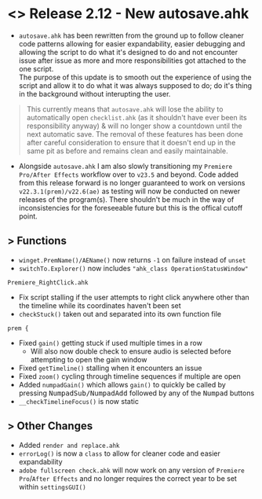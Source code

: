 # <> Release 2.12 - New autosave.ahk
- `autosave.ahk` has been rewritten from the ground up to follow cleaner code patterns allowing for easier expandability, easier debugging and allowing the script to do what it's designed to do and not encounter issue after issue as more and more responsibilities got attached to the one script.  
The purpose of this update is to smooth out the experience of using the script and allow it to do what it was always supposed to do; do it's thing in the background without interupting the user.
> This currently means that `autosave.ahk` will lose the ability to automatically open `checklist.ahk` (as it shouldn't have ever been its responsibility anyway) & will no longer show a countdown until the next automatic save. The removal of these features has been done after careful consideration to ensure that it doesn't end up in the same pit as before and remains clean and easily maintainable.

- Alongside `autosave.ahk` I am also slowly transitioning my `Premiere Pro/After Effects` workflow over to `v23.5` and beyond. Code added from this release forward is no longer guaranteed to work on versions `v22.3.1(prem)/v22.6(ae)` as testing will now be conducted on newer releases of the program(s). There shouldn't be much in the way of inconsistencies for the foreseeable future but this is the offical cutoff point.

## > Functions
- `winget.PremName()/AEName()` now returns `-1` on failure instead of `unset`
- `switchTo.Explorer()` now includes `"ahk_class OperationStatusWindow"`

`Premiere_RightClick.ahk`
- Fix script stalling if the user attempts to right click anywhere other than the timeline while its coordinates haven't been set
- `checkStuck()` taken out and separated into its own function file

`prem {`
- Fixed `gain()` getting stuck if used multiple times in a row
    - Will also now double check to ensure audio is selected before attempting to open the gain window
- Fixed `getTimeline()` stalling when it encounters an issue
- Fixed `zoom()` cycling through timeline sequences if multiple are open
- Added `numpadGain()` which allows `gain()` to quickly be called by pressing <kbd>NumpadSub/NumpadAdd</kbd> followed by any of the <kbd>Numpad</kbd> buttons
- `__checkTimelineFocus()` is now static

## > Other Changes
- Added `render and replace.ahk`
- `errorLog()` is now a `class` to allow for cleaner code and easier expandability
- `adobe fullscreen check.ahk` will now work on any version of `Premiere Pro`/`After Effects` and no longer requires the correct year to be set within `settingsGUI()`